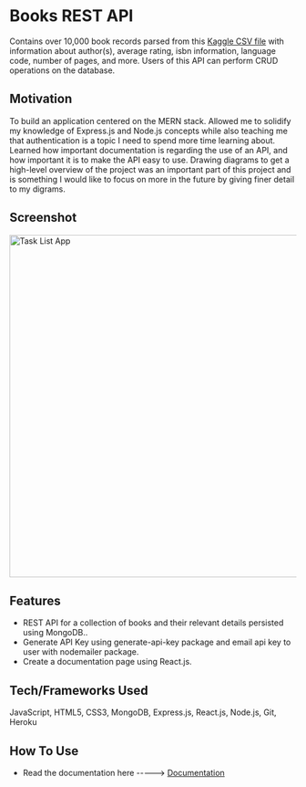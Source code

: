 
# Books REST API

Contains over 10,000 book records parsed from this [Kaggle CSV file](https://www.kaggle.com/datasets/jealousleopard/goodreadsbooks) with information about author(s), average rating, isbn information, language code, number of pages, and more.
Users of this API can perform CRUD operations on the database.

## Motivation

To build an application centered on the MERN stack. Allowed me to solidify my knowledge of Express.js and Node.js concepts while also teaching me that authentication is a topic I need to spend more time learning about.
Learned how important documentation is regarding the use of an API, and how
important it is to make the API easy to use. Drawing diagrams to get a
high-level overview of the project was an important part of this project and is something
I would like to focus on more in the future by giving finer detail to my digrams.

## Screenshot

<img src="https://user-images.githubusercontent.com/93888295/160610919-e5b6a327-0a44-4ef0-9004-e7590a51cb7f.svg" alt="Task List App" width="600" height="600" />

## Features

- REST API for a collection of books and their relevant details
  persisted using MongoDB..
- Generate API Key using generate-api-key package and email api key
  to user with nodemailer package.
- Create a documentation page using React.js.

## Tech/Frameworks Used

JavaScript, HTML5, CSS3, MongoDB, Express.js, React.js,
Node.js, Git, Heroku

## How To Use

- Read the documentation here -----> [Documentation](https://books-api-server.herokuapp.com)
